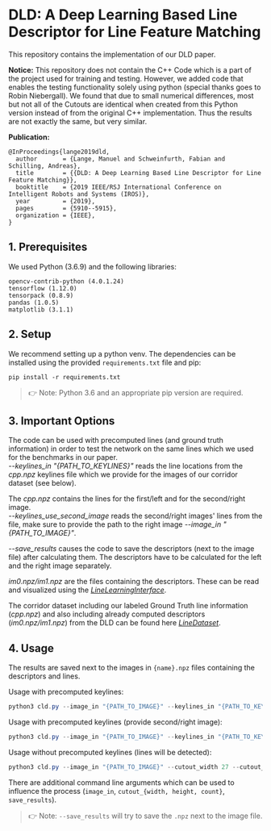 # DLD: A Deep Learning Based Line Descriptor for Line Feature Matching #

This repository contains the implementation of our DLD paper.

**Notice:** This repository does not contain the C++ Code which is a part of the project used for training and testing.
However, we added code that enables the testing functionality solely using python (special thanks goes to Robin Niebergall).
We found that due to small numerical differences, most but not all of the Cutouts are identical when created from this Python version instead of from the original C++ implementation.
Thus the results are not exactly the same, but very similar.

**Publication:**
```
@InProceedings{lange2019dld,
  author       = {Lange, Manuel and Schweinfurth, Fabian and Schilling, Andreas},
  title        = {{DLD: A Deep Learning Based Line Descriptor for Line Feature Matching}},
  booktitle    = {2019 IEEE/RSJ International Conference on Intelligent Robots and Systems (IROS)},
  year         = {2019},
  pages        = {5910--5915},
  organization = {IEEE},
}
```

## 1. Prerequisites
We used Python (3.6.9) and the following libraries:
```
opencv-contrib-python (4.0.1.24)
tensorflow (1.12.0)
tensorpack (0.8.9)
pandas (1.0.5)
matplotlib (3.1.1)
```

## 2. Setup
We recommend setting up a python venv. The dependencies can be installed using the provided ```requirements.txt``` file and pip:
```
pip install -r requirements.txt
```
> 👉 Note: Python 3.6 and an appropriate pip version are required.

## 3. Important Options
The code can be used with precomputed lines (and ground truth information) in order to test the network on the same lines which we used for the benchmarks in our paper.  
*--keylines_in "{PATH_TO_KEYLINES}"* reads the line locations from the *cpp.npz* keylines file which we provide for the images of our corridor dataset (see below).

The *cpp.npz* contains the lines for the first/left and for the second/right image.  
*--keylines_use_second_image* reads the second/right images' lines from the file, make sure to provide the path to the right image *--image_in "{PATH_TO_IMAGE}"*.

*--save_results* causes the code to save the descriptors (next to the image file) after calculating them. The descriptors have to be calculated for the left and the right image separately.

*im0.npz/im1.npz* are the files containing the descriptors. These can be read and visualized using the [*LineLearningInterface*](https://github.com/manuellange/LineLearningInterface).  

The corridor dataset including our labeled Ground Truth line information (*cpp.npz*) and also including already computed descriptors (*im0.npz/im1.npz*) from the DLD can be found here [*LineDataset*](https://github.com/manuellange/LineDataset).

## 4. Usage
The results are saved next to the images in `{name}.npz` files containing the descriptors and lines.

Usage with precomputed keylines:
```powershell
python3 cld.py --image_in "{PATH_TO_IMAGE}" --keylines_in "{PATH_TO_KEYLINES}" --cutout_width 27 --cutout_height 100 --gpu 0 test "{PATH_TO_MODEL}" -n 1 --depth 10 --debug --min_len 15 --fixed_length --save_results
```

Usage with precomputed keylines (provide second/right image):
```powershell
python3 cld.py --image_in "{PATH_TO_IMAGE}" --keylines_in "{PATH_TO_KEYLINES}" --keylines_use_second_image --cutout_width 27 --cutout_height 100 --gpu 0 test "{PATH_TO_MODEL}" -n 1 --depth 10 --debug --min_len 15 --fixed_length --save_results
```

Usage without precomputed keylines (lines will be detected):
```powershell
python3 cld.py --image_in "{PATH_TO_IMAGE}" --cutout_width 27 --cutout_height 100 --gpu 0 test "{PATH_TO_MODEL}" -n 1 --depth 10 --debug --min_len 25 --fixed_length --save_results
```

There are additional command line arguments which can be used to influence the process (`image_in`, `cutout_{width, height, count}`, `save_results`).
> 👉 Note: `--save_results` will try to save the `.npz` next to the image file.
